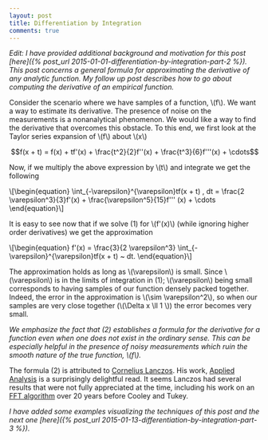 ```yaml
---
layout: post
title: Differentiation by Integration
comments: true
---
```

*Edit: I have provided additional background and motivation for this post [here]({% post_url 2015-01-01-differentiation-by-integration-part-2 %}). This post concerns a general formula for approximating the derivative of any analytic function. My follow up post describes how to go about computing the derivative of an empirical function.*

Consider the scenario where we have samples of a function, \\(f\\). We want a way to estimate its derivative. The presence of noise on the measurements is a nonanalytical phenomenon. We would like a way to find the derivative that overcomes this obstacle. To this end, we first look at the Taylor series expansion of \\(f\\) about \\(x\\)

$$f(x + t) = f(x) + tf'(x) + \frac{t^2}{2}f''(x) + \frac{t^3}{6}f'''(x) + \cdots$$

Now, if we multiply the above expression by \\(t\\) and integrate we get the following

\\[\begin{equation}
\int_{-\varepsilon}^{\varepsilon}tf(x + t)  \, dt = \frac{2 \varepsilon^3}{3}f'(x) + \frac{\varepsilon^5}{15}f''' (x) + \cdots 
\end{equation}\\]

It is easy to see now that if we solve (1) for \\(f'(x)\\) (while ignoring higher order derivatives) we get the approximation

\\[\begin{equation}
f'(x) = \frac{3}{2 \varepsilon^3} \int_{-\varepsilon}^{\varepsilon}tf(x + t)  ~ dt. 
\end{equation}\\]

The approximation holds as long as \\(\varepsilon\\) is small. Since \\(\varepsilon\\) is in the limits of integration in (1); \\(\varepsilon\\) being small corresponds to having samples of our function densely packed together. Indeed, the error in the approximation is \\(\sim \varepsilon^2\\), so when our samples are very close together (\\(\Delta x \ll 1 \\)) the error becomes very small.

*We emphasize the fact that (2) establishes a formula for the derivative for a function even when one does not exist in the ordinary sense. This can be especially helpful in the presence of noisy measurements which ruin the smooth nature of the true function, \\(f\\).*

The formula (2) is attributed to [Cornelius Lanczos](http://en.wikipedia.org/wiki/Cornelius_Lanczos). His work, [Applied Analysis](http://www.amazon.com/Applied-Analysis-Dover-Books-Mathematics/dp/048665656X) is a surprisingly delightful read. It seems Lanczos had several results that were not fully appreciated at the time, including his work on an [FFT algorithm](http://en.wikipedia.org/wiki/Cooley%E2%80%93Tukey_FFT_algorithm#cite_ref-7) over 20 years before Cooley and Tukey.

*I have added some examples visualizing the techniques of this post and the next one [here]({% post_url 2015-01-13-differentiation-by-integration-part-3 %}).*
